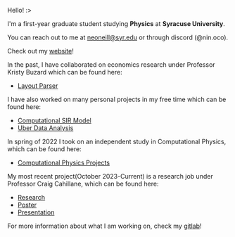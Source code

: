 Hello! :>

I'm a first-year graduate student studying **Physics** at **Syracuse University**. 

You can reach out to me at [neoneill@syr.edu](mailto:neoneill@syr.edu) or through discord (@nin.oco).

Check out my [website](https://ninoc0.github.io/home/)!

In the past, I have collaborated on economics research under Professor Kristy Buzard which can be found here:

- [Layout Parser](https://github.com/ninoc0/Layout-Parser)

I have also worked on many personal projects in my free time which can be found here:
- [Computational SIR Model](https://github.com/ninoc0/Computational_SIR_Model)
- [Uber Data Analysis](https://github.com/ninoc0/Uber-Data-Analysis)

In spring of 2022 I took on an independent study in Computational Physics, which can be found here:
- [Computational Physics Projects](https://github.com/ninoc0/Computational-Physics-Projects)

My most recent project(October 2023-Current) is a research job under Professor Craig Cahillane, which can be found here:
- [Research](https://github.com/ninoc0/Research)
- [Poster](https://github.com/ninoc0/Research/blob/main/Research-Poster.png)
- [Presentation](https://dcc.ligo.org/G2401553)

For more information about what I am working on, check my [gitlab](https://gitlab.com/ninoc0)!

